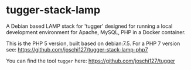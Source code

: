 tugger-stack-lamp
=================

A Debian based LAMP stack for 'tugger' designed for running a local development environment for Apache, MySQL, PHP in a
Docker container.

This is the PHP 5 version, built based on debian:7.5. For a PHP 7 version see: https://github.com/joschi127/tugger-stack-lamp-php7

You can find the tool `tugger` here: https://github.com/joschi127/tugger

